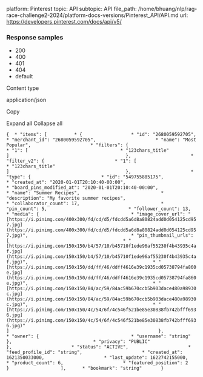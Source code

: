 platform: Pinterest
topic: API
subtopic: API
file_path: /home/bhuang/nlp/rag-race-challenge2-2024/platform-docs-versions/Pinterest_API/API.md
url: https://developers.pinterest.com/docs/api/v5/


### Response samples

* 200
* 400
* 401
* 404
* default

Content type

application/json

Copy

Expand all Collapse all

`{  * "items": [          * {                  * "id": "2680059592705",                      * "merchant_id": "2680059592705",                      * "name": "Most Popular",                      * "filters": {                          * "1": [                                  * "123chars_title"                                                       ]                                           },                      * "filter_v2": {                          * "1": [                                  * "123chars_title"                                                       ]                                           },                      * "type": {                          * "id": "549755885175",                              * "created_at": "2020-01-01T20:10:40-00:00",                              * "board_pins_modified_at": "2020-01-01T20:10:40-00:00",                              * "name": "Summer Recipes",                              * "description": "My favorite summer recipes",                              * "collaborator_count": 17,                              * "pin_count": 5,                              * "follower_count": 13,                              * "media": {                                  * "image_cover_url": "[https://i.pinimg.com/400x300/fd/cd/d5/fdcdd5a6d8a80824add0d054125cd957.jpg](https://i.pinimg.com/400x300/fd/cd/d5/fdcdd5a6d8a80824add0d054125cd957.jpg)",                                      * "pin_thumbnail_urls": [                                          * "[https://i.pinimg.com/150x150/b4/57/10/b45710f1ede96af55230f4b43935c4af.jpg](https://i.pinimg.com/150x150/b4/57/10/b45710f1ede96af55230f4b43935c4af.jpg)",                                              * "[https://i.pinimg.com/150x150/dd/ff/46/ddff4616e39c1935cd05738794fa860e.jpg](https://i.pinimg.com/150x150/dd/ff/46/ddff4616e39c1935cd05738794fa860e.jpg)",                                              * "[https://i.pinimg.com/150x150/84/ac/59/84ac59b670ccb5b903dace480a98930c.jpg](https://i.pinimg.com/150x150/84/ac/59/84ac59b670ccb5b903dace480a98930c.jpg)",                                              * "[https://i.pinimg.com/150x150/4c/54/6f/4c546f521be85e30838fb742bfff6936.jpg](https://i.pinimg.com/150x150/4c/54/6f/4c546f521be85e30838fb742bfff6936.jpg)"                                                                   ]                                                       },                              * "owner": {                                  * "username": "string"                                                       },                              * "privacy": "PUBLIC"                                           },                      * "status": "ACTIVE",                      * "feed_profile_id": "string",                      * "created_at": 1621350033000,                      * "last_update": 1622742155000,                      * "product_count": 6,                      * "featured_position": 2                               }                   ],      * "bookmark": "string"       }`